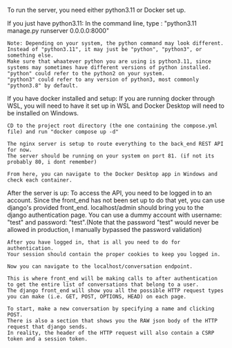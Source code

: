 To run the server, you need either python3.11 or Docker set up.

If you just have python3.11:
    In the command line, type : "python3.11 manage.py runserver 0.0.0.0:8000"

    Note: Depending on your system, the python command may look different.
    Instead of "python3.11", it may just be "python", "python3", or something else.
    Make sure that whaatever python you are using is python3.11, since systems may sometimes have different versions of python installed.
    "python" could refer to the python2 on your system.
    "python3" could refer to any version of python3, most commonly "python3.8" by default. 

If you have docker installed and setup:
    If you are running docker through WSL, you will need to have it set up in WSL and Docker Desktop will need to be installed on Windows. 

    CD to the project root directory (the one containing the compose.yml file) and run "docker compose up -d"

    The nginx server is setup to route everything to the back_end REST API for now.
    The server should be running on your system on port 81. (if not its probably 80, i dont remember)

    From here, you can navigate to the Docker Desktop app in Windows and check each container.

After the server is up:
    To access the API, you need to be logged in to an account.
    Since the front_end has not been set up to do that yet, you can use django's provided front_end.
    localhost/admin should bring you to the django authentication page.
    You can use a dummy account with username: "test" and password: "test".(Note that the password "test" would never be allowed in production, I manually bypassed the password validation)

    After you have logged in, that is all you need to do for authentication. 
    Your session should contain the proper cookies to keep you logged in.

    Now you can navigate to the localhost/conversation endpoint.

    This is where front_end will be making calls to after authentication to get the entire list of conversations that belong to a user.
    The django front_end will show you all the possible HTTP request types you can make (i.e. GET, POST, OPTIONS, HEAD) on each page.

    To start, make a new conversation by specifying a name and clicking POST. 
    There is also a section that shows you the RAW json body of the HTTP request that django sends.
    In reality, the header of the HTTP request will also contain a CSRP token and a session token. 